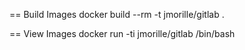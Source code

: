  
== Build Images
docker build --rm -t jmorille/gitlab .

== View Images
docker run -ti jmorille/gitlab /bin/bash

 
